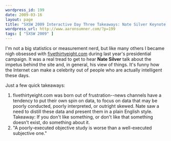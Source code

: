```yaml
--- 
wordpress_id: 199
date: 2009-03-16
layout: page
title: "SXSW 2009 Interactive Day Three Takeaways: Nate Silver Keynote Interview"
wordpress_url: http://www.aaronsumner.com/?p=199
tags: [ "SXSW 2009" ]
---
```

I'm not a big statistics or measurement nerd, but like many others I became nigh obsessed with <a href="http://fivethirtyeight.com/">fivethirtyeight.com</a> during last year's presidential campaign. It was a real tread to get to hear <strong>Nate Silver</strong> talk about the impetus behind the site and, in general, his view of things. It's funny how the Internet can make a celebrity out of people who are actually intelligent these days.

Just a few quick takeaways:

<ol>
<li>fivethirtyeight.com was born out of frustration--news channels have a tendency to put their own spin on data, to focus on data that may be poorly conducted, poorly interpreted, or outright skewed. Nate saw a need to distill these data and present them in a plain English style. Takeaway: If you don't like something, or don't like that something doesn't exist, do something about it.</li>
<li>"A poorly-executed objective study is worse than a well-executed subjective one."</li>
</ol>
